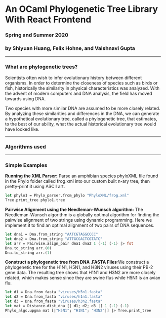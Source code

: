# An OCaml Phylogenetic Tree Library With React Frontend

### Spring and Summer 2020 
### by Shiyuan Huang, Felix Hohne, and Vaishnavi Gupta

___ 

### What are phylogenetic trees?

Scientists often wish to infer evolutionary history between different organisms.
In order to determine the closeness of species such as birds or fish, 
historically the similarity in physical characteristics was analyzed. 
With the advent of modern computers and DNA analysis, the field has moved 
towards using DNA. 

Two species with more similar DNA are assumed to be more closely related. By 
analyzing these similarities and differences in the DNA, we can generate a 
hypothetical evolutionary tree, called a phylogenetic tree, that estimates, to 
the best of our ability, what the actual historical evolutionary tree would have 
looked like. 

___ 
### Algorithms used 


___ 
### Simple Examples 
**Running the XML Parser:** Parse an amphibian species phyloXML file found in the Phylo folder 
   called frog.xml into our custom built n-ary tree, then pretty-print it using ASCII art.  
   
  ```OCaml
  let phylo1 = Phylo_parser.from_phylo "PhyloXML/frog.xml"
  Tree.print_tree phylo1.tree
   ```

**Pairwise Alignment using the Needleman-Wunsch algorithm:** The Needleman-Wunsch algorithm is a globally optimal algorithm for finding the pairwise alignment of two strings using dynamic programming. Here we implement it to find an optimal alignment of two pairs of DNA sequences. 

```OCaml
let dna1 = Dna.from_string "AATCGTAGGCCCC"
let dna2 = Dna.from_string "ATTGCGACTCGTATC"
let arr = Pairwise.align_pair dna1 dna2 1 (-1) (-1) |> fst
Dna.to_string arr.(0)
Dna.to_string arr.(1)
```

**Construct a phylogenetic tree from DNA .FASTA Files**:We construct a phylogenetic tree for the H1N1, H5N1, and H3N2 viruses using  their PB-2 gene data. The resulting tree shows that H1N1 and H3N2 are more 
closely related, which makes sense since they are swine flus while H5N1 is an 
avian flu.

```OCaml
let d1 = Dna.from_fasta "viruses/h5n1.fasta"
let d2 = Dna.from_fasta "viruses/h1n1.fasta"
let d3 = Dna.from_fasta "viruses/h3n2.fasta"
let mat = Distance.dist_dna [| d1; d2; d3 |] 1 (-1) (-1)
Phylo_algo.upgma mat [|"H5N1"; "H1N1"; "H3N2"|] |> Tree.print_tree
```
